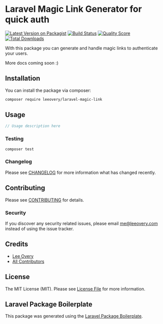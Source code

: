 # Laravel Magic Link Generator for quick auth

[![Latest Version on Packagist](https://img.shields.io/packagist/v/leeovery/magic-link-generator.svg?style=flat-square)](https://packagist.org/packages/leeovery/magic-link-generator)
[![Build Status](https://img.shields.io/travis/leeovery/magic-link-generator/master.svg?style=flat-square)](https://travis-ci.org/leeovery/magic-link-generator)
[![Quality Score](https://img.shields.io/scrutinizer/g/leeovery/magic-link-generator.svg?style=flat-square)](https://scrutinizer-ci.com/g/leeovery/magic-link-generator)
[![Total Downloads](https://img.shields.io/packagist/dt/leeovery/magic-link-generator.svg?style=flat-square)](https://packagist.org/packages/leeovery/magic-link-generator)

With this package you can generate and handle magic links to authenticate your users.

More docs coming soon :)

## Installation

You can install the package via composer:

```bash
composer require leeovery/laravel-magic-link
```

## Usage

``` php
// Usage description here
```

### Testing

``` bash
composer test
```

### Changelog

Please see [CHANGELOG](CHANGELOG.md) for more information what has changed recently.

## Contributing

Please see [CONTRIBUTING](CONTRIBUTING.md) for details.

### Security

If you discover any security related issues, please email me@leeovery.com instead of using the issue tracker.

## Credits

- [Lee Overy](https://github.com/leeovery)
- [All Contributors](../../contributors)

## License

The MIT License (MIT). Please see [License File](LICENSE.md) for more information.

## Laravel Package Boilerplate

This package was generated using the [Laravel Package Boilerplate](https://laravelpackageboilerplate.com).
